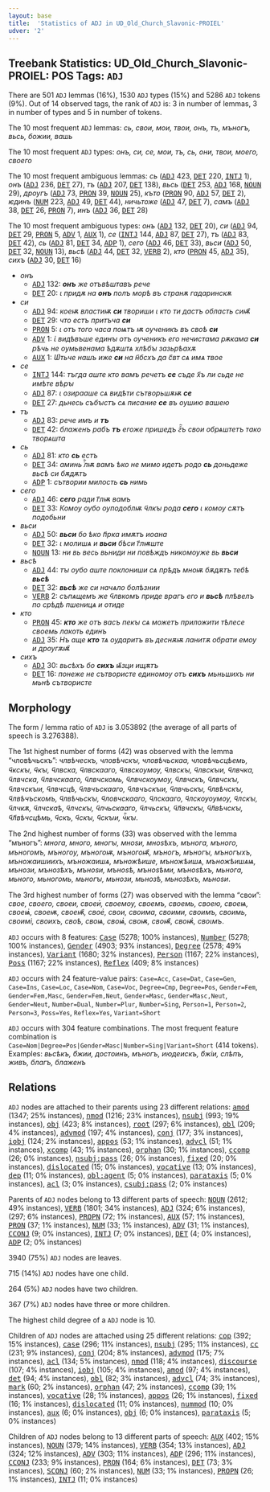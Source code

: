 ```yaml
---
layout: base
title:  'Statistics of ADJ in UD_Old_Church_Slavonic-PROIEL'
udver: '2'
---
```


## Treebank Statistics: UD_Old_Church_Slavonic-PROIEL: POS Tags: `ADJ`

There are 501 `ADJ` lemmas (16%), 1530 `ADJ` types (15%) and 5286 `ADJ` tokens (9%).
Out of 14 observed tags, the rank of `ADJ` is: 3 in number of lemmas, 3 in number of types and 5 in number of tokens.

The 10 most frequent `ADJ` lemmas: <em>сь, свои, мои, твои, онъ, тъ, мъногъ, вьсь, божии, вашь</em>

The 10 most frequent `ADJ` types:  <em>онъ, си, се, мои, тъ, сь, они, твои, моего, своего</em>

The 10 most frequent ambiguous lemmas: <em>сь</em> (<tt><a href="cu_proiel-pos-ADJ.html">ADJ</a></tt> 423, <tt><a href="cu_proiel-pos-DET.html">DET</a></tt> 220, <tt><a href="cu_proiel-pos-INTJ.html">INTJ</a></tt> 1), <em>онъ</em> (<tt><a href="cu_proiel-pos-ADJ.html">ADJ</a></tt> 236, <tt><a href="cu_proiel-pos-DET.html">DET</a></tt> 27), <em>тъ</em> (<tt><a href="cu_proiel-pos-ADJ.html">ADJ</a></tt> 207, <tt><a href="cu_proiel-pos-DET.html">DET</a></tt> 138), <em>вьсь</em> (<tt><a href="cu_proiel-pos-DET.html">DET</a></tt> 253, <tt><a href="cu_proiel-pos-ADJ.html">ADJ</a></tt> 168, <tt><a href="cu_proiel-pos-NOUN.html">NOUN</a></tt> 29), <em>дроугъ</em> (<tt><a href="cu_proiel-pos-ADJ.html">ADJ</a></tt> 73, <tt><a href="cu_proiel-pos-PRON.html">PRON</a></tt> 39, <tt><a href="cu_proiel-pos-NOUN.html">NOUN</a></tt> 25), <em>къто</em> (<tt><a href="cu_proiel-pos-PRON.html">PRON</a></tt> 90, <tt><a href="cu_proiel-pos-ADJ.html">ADJ</a></tt> 57, <tt><a href="cu_proiel-pos-DET.html">DET</a></tt> 2), <em>ѥдинъ</em> (<tt><a href="cu_proiel-pos-NUM.html">NUM</a></tt> 223, <tt><a href="cu_proiel-pos-ADJ.html">ADJ</a></tt> 49, <tt><a href="cu_proiel-pos-DET.html">DET</a></tt> 44), <em>ничьтоже</em> (<tt><a href="cu_proiel-pos-ADJ.html">ADJ</a></tt> 47, <tt><a href="cu_proiel-pos-DET.html">DET</a></tt> 7), <em>самъ</em> (<tt><a href="cu_proiel-pos-ADJ.html">ADJ</a></tt> 38, <tt><a href="cu_proiel-pos-DET.html">DET</a></tt> 26, <tt><a href="cu_proiel-pos-PRON.html">PRON</a></tt> 7), <em>инъ</em> (<tt><a href="cu_proiel-pos-ADJ.html">ADJ</a></tt> 36, <tt><a href="cu_proiel-pos-DET.html">DET</a></tt> 28)

The 10 most frequent ambiguous types:  <em>онъ</em> (<tt><a href="cu_proiel-pos-ADJ.html">ADJ</a></tt> 132, <tt><a href="cu_proiel-pos-DET.html">DET</a></tt> 20), <em>си</em> (<tt><a href="cu_proiel-pos-ADJ.html">ADJ</a></tt> 94, <tt><a href="cu_proiel-pos-DET.html">DET</a></tt> 29, <tt><a href="cu_proiel-pos-PRON.html">PRON</a></tt> 5, <tt><a href="cu_proiel-pos-ADV.html">ADV</a></tt> 1, <tt><a href="cu_proiel-pos-AUX.html">AUX</a></tt> 1), <em>се</em> (<tt><a href="cu_proiel-pos-INTJ.html">INTJ</a></tt> 144, <tt><a href="cu_proiel-pos-ADJ.html">ADJ</a></tt> 87, <tt><a href="cu_proiel-pos-DET.html">DET</a></tt> 27), <em>тъ</em> (<tt><a href="cu_proiel-pos-ADJ.html">ADJ</a></tt> 83, <tt><a href="cu_proiel-pos-DET.html">DET</a></tt> 42), <em>сь</em> (<tt><a href="cu_proiel-pos-ADJ.html">ADJ</a></tt> 81, <tt><a href="cu_proiel-pos-DET.html">DET</a></tt> 34, <tt><a href="cu_proiel-pos-ADP.html">ADP</a></tt> 1), <em>сего</em> (<tt><a href="cu_proiel-pos-ADJ.html">ADJ</a></tt> 46, <tt><a href="cu_proiel-pos-DET.html">DET</a></tt> 33), <em>вьси</em> (<tt><a href="cu_proiel-pos-ADJ.html">ADJ</a></tt> 50, <tt><a href="cu_proiel-pos-DET.html">DET</a></tt> 32, <tt><a href="cu_proiel-pos-NOUN.html">NOUN</a></tt> 13), <em>вьсѣ</em> (<tt><a href="cu_proiel-pos-ADJ.html">ADJ</a></tt> 44, <tt><a href="cu_proiel-pos-DET.html">DET</a></tt> 32, <tt><a href="cu_proiel-pos-VERB.html">VERB</a></tt> 2), <em>кто</em> (<tt><a href="cu_proiel-pos-PRON.html">PRON</a></tt> 45, <tt><a href="cu_proiel-pos-ADJ.html">ADJ</a></tt> 35), <em>сихъ</em> (<tt><a href="cu_proiel-pos-ADJ.html">ADJ</a></tt> 30, <tt><a href="cu_proiel-pos-DET.html">DET</a></tt> 16)


* <em>онъ</em>
  * <tt><a href="cu_proiel-pos-ADJ.html">ADJ</a></tt> 132: <em><b>онъ</b> же отъвѣштавъ рече</em>
  * <tt><a href="cu_proiel-pos-DET.html">DET</a></tt> 20: <em>ꙇ придѫ на <b>онъ</b> полъ морѣ въ странѫ гадаринскѫ</em>
* <em>си</em>
  * <tt><a href="cu_proiel-pos-ADJ.html">ADJ</a></tt> 94: <em>коеѭ властиѭ <b>си</b> твориши ꙇ кто ти дастъ область сиѭ҄</em>
  * <tt><a href="cu_proiel-pos-DET.html">DET</a></tt> 29: <em>что естъ притъча <b>си</b></em>
  * <tt><a href="cu_proiel-pos-PRON.html">PRON</a></tt> 5: <em>ꙇ отъ того часа поѩтъ ѭ оученикъ въ своѣ <b>си</b></em>
  * <tt><a href="cu_proiel-pos-ADV.html">ADV</a></tt> 1: <em>ꙇ҅ видѣвъше единꙑ отъ оученикъ его нечистама рѫкама <b>си</b> рѣчь не оумьвенама ѣдѫштѧ хлѣбꙑ зазьрѣахѫ</em>
  * <tt><a href="cu_proiel-pos-AUX.html">AUX</a></tt> 1: <em>Ѡ҅тьче нашъ иже <b>си</b> на н҃бсхъ да с҃вт сѧ имѧ твое</em>
* <em>се</em>
  * <tt><a href="cu_proiel-pos-INTJ.html">INTJ</a></tt> 144: <em>тъгда аште кто вамъ речетъ <b>се</b> съде х҃ъ ли сьде не имѣте вѣрꙑ</em>
  * <tt><a href="cu_proiel-pos-ADJ.html">ADJ</a></tt> 87: <em>ꙇ озирааше сѧ видѣти сътворьшѫѭ <b>се</b></em>
  * <tt><a href="cu_proiel-pos-DET.html">DET</a></tt> 27: <em>дьнесь събꙑстъ сѧ писание <b>се</b> въ оушию вашею</em>
* <em>тъ</em>
  * <tt><a href="cu_proiel-pos-ADJ.html">ADJ</a></tt> 83: <em>рече имъ и <b>тъ</b></em>
  * <tt><a href="cu_proiel-pos-DET.html">DET</a></tt> 42: <em>блаженъ рабъ <b>тъ</b> егоже пришедъ гⷩ҇ъ свои обрѧштетъ тако творѧшта</em>
* <em>сь</em>
  * <tt><a href="cu_proiel-pos-ADJ.html">ADJ</a></tt> 81: <em>кто <b>сь</b> естъ</em>
  * <tt><a href="cu_proiel-pos-DET.html">DET</a></tt> 34: <em>аминь ⷢ҇лѭ вамъ ѣко не мимо идетъ родо <b>сь</b> доньдеже вьсѣ си бѫдѫтъ</em>
  * <tt><a href="cu_proiel-pos-ADP.html">ADP</a></tt> 1: <em>сътвории милость <b>сь</b> нимь</em>
* <em>сего</em>
  * <tt><a href="cu_proiel-pos-ADJ.html">ADJ</a></tt> 46: <em><b>сего</b> ради г҃лѭ вамъ</em>
  * <tt><a href="cu_proiel-pos-DET.html">DET</a></tt> 33: <em>Комоу оубо оуподоблѭ ч҃лкꙑ рода <b>сего</b> ꙇ комоу сѫтъ подобьни</em>
* <em>вьси</em>
  * <tt><a href="cu_proiel-pos-ADJ.html">ADJ</a></tt> 50: <em><b>вьси</b> бо ѣко п҃рка имѫтъ иоана</em>
  * <tt><a href="cu_proiel-pos-DET.html">DET</a></tt> 32: <em>ꙇ молишѧ и <b>вьси</b> бѣси г҃лѭште</em>
  * <tt><a href="cu_proiel-pos-NOUN.html">NOUN</a></tt> 13: <em>ни вь весь вьниди ни повѣждъ никомоуже вь <b>вьси</b></em>
* <em>вьсѣ</em>
  * <tt><a href="cu_proiel-pos-ADJ.html">ADJ</a></tt> 44: <em>тꙑ оубо аште поклониши сѧ прѣдъ мноѭ бѫдѫтъ тебѣ <b>вьсѣ</b></em>
  * <tt><a href="cu_proiel-pos-DET.html">DET</a></tt> 32: <em><b>вьсѣ</b> же си начѧло болѣзнии</em>
  * <tt><a href="cu_proiel-pos-VERB.html">VERB</a></tt> 2: <em>съпѧщемъ же ч҃лвкомъ приде врагъ его и <b>вьсѣ</b> плѣвелъ по срѣдѣ пшеницѧ и отиде</em>
* <em>кто</em>
  * <tt><a href="cu_proiel-pos-PRON.html">PRON</a></tt> 45: <em><b>кто</b> же отъ васъ пекꙑ сѧ можетъ приложити тѣлесе своемь лакоть единъ</em>
  * <tt><a href="cu_proiel-pos-ADJ.html">ADJ</a></tt> 35: <em>Нъ аще <b>кто</b> тѧ оударитъ въ деснѫѭ ланитѫ обрати емоу и дроугѫѭ҄</em>
* <em>сихъ</em>
  * <tt><a href="cu_proiel-pos-ADJ.html">ADJ</a></tt> 30: <em>вьсѣхъ бо <b>сихъ</b> ѩ҃зци ищѫтъ</em>
  * <tt><a href="cu_proiel-pos-DET.html">DET</a></tt> 16: <em>понеже не сътвористе единомоу отъ <b>сихъ</b> мьньшихъ ни мьнѣ сътвористе</em>

## Morphology

The form / lemma ratio of `ADJ` is 3.053892 (the average of all parts of speech is 3.276388).

The 1st highest number of forms (42) was observed with the lemma “чловѣчьскъ”: <em>члвѣческъ, чловѣчскꙑ, чловѣчьскаа, чловѣчьсцѣемь, ч҃кскꙑ, ч҃кꙑ, ч҃лвска, ч҃лвскааго, ч҃лвскоумоу, ч҃лвскꙑ, ч҃лвскꙑи, ч҃лвчка, ч҃лвчска, ч҃лвчскааго, ч҃лвчскомь, ч҃лвчскоумоу, ч҃лвчскъ, ч҃лвчскꙑ, ч҃лвчскꙑи, ч҃лвчсцѣ, ч҃лвчъскааго, ч҃лвчъскꙑи, ч҃лвчьскꙑ, ч҃лвѣчскꙑ, ч҃лвѣчъскомъ, ч҃лвѣчьскꙑ, ч҃ловчскааго, ч҃лскааго, ч҃лскоуоумоу, ч҃лскꙑ, ч҃лчкѫ, ч҃лчскаѣ, ч҃лчскꙑ, ч҃лчьскааго, ч҃лчьскꙑ, ч҃л҃вчскꙑ, ч҃л҃вѣчскꙑ, ч҃л҃вѣчсцѣмь, ч҃скъ, ч҃скꙑ, ч҃скꙑи, чⷭ҇кꙑ</em>.

The 2nd highest number of forms (33) was observed with the lemma “мъногъ”: <em>многа, много, многꙑ, мноѕи, мноѕѣхъ, мънога, мъного, мъногомъ, мъногоу, мъногоѭ, мъногоѭ҄, мъногъ, мъногꙑ, мъногꙑхъ, мъножаишиихъ, мъножаишѧ, мъножѣише, мъножѣишѧ, мъножѣишѧѩ, мънози, мънозѣхъ, мъноѕи, мъноѕѣ, мъноѕѣми, мъноѕѣхъ, мьнога, мьного, мьногомь, мьногꙑ, мьнози, мьнозѣ, мьнозѣхъ, мьноѕи</em>.

The 3rd highest number of forms (27) was observed with the lemma “свои”: <em>свое, своего, своеи, своеи҅, своемоу, своемъ, своемь, своею, своеѩ, своеѩ҅, своеѭ, своеѭ҄, свое҅, свои, своима, своими, своимъ, своимь, своимі, своихъ, своѣ, своѩ, своѩ҅, своѭ, своѭ҄, своѭ҅, своꙇмъ</em>.

`ADJ` occurs with 8 features: <tt><a href="cu_proiel-feat-Case.html">Case</a></tt> (5278; 100% instances), <tt><a href="cu_proiel-feat-Number.html">Number</a></tt> (5278; 100% instances), <tt><a href="cu_proiel-feat-Gender.html">Gender</a></tt> (4903; 93% instances), <tt><a href="cu_proiel-feat-Degree.html">Degree</a></tt> (2578; 49% instances), <tt><a href="cu_proiel-feat-Variant.html">Variant</a></tt> (1680; 32% instances), <tt><a href="cu_proiel-feat-Person.html">Person</a></tt> (1167; 22% instances), <tt><a href="cu_proiel-feat-Poss.html">Poss</a></tt> (1167; 22% instances), <tt><a href="cu_proiel-feat-Reflex.html">Reflex</a></tt> (409; 8% instances)

`ADJ` occurs with 24 feature-value pairs: `Case=Acc`, `Case=Dat`, `Case=Gen`, `Case=Ins`, `Case=Loc`, `Case=Nom`, `Case=Voc`, `Degree=Cmp`, `Degree=Pos`, `Gender=Fem`, `Gender=Fem,Masc`, `Gender=Fem,Neut`, `Gender=Masc`, `Gender=Masc,Neut`, `Gender=Neut`, `Number=Dual`, `Number=Plur`, `Number=Sing`, `Person=1`, `Person=2`, `Person=3`, `Poss=Yes`, `Reflex=Yes`, `Variant=Short`

`ADJ` occurs with 304 feature combinations.
The most frequent feature combination is `Case=Nom|Degree=Pos|Gender=Masc|Number=Sing|Variant=Short` (414 tokens).
Examples: <em>вьсѣкъ, б҃жии, достоинъ, мъногъ, июдеискъ, б҃жіи, слѣпъ, живъ, благъ, блаженъ</em>


## Relations

`ADJ` nodes are attached to their parents using 23 different relations: <tt><a href="cu_proiel-dep-amod.html">amod</a></tt> (1347; 25% instances), <tt><a href="cu_proiel-dep-nmod.html">nmod</a></tt> (1216; 23% instances), <tt><a href="cu_proiel-dep-nsubj.html">nsubj</a></tt> (993; 19% instances), <tt><a href="cu_proiel-dep-obj.html">obj</a></tt> (423; 8% instances), <tt><a href="cu_proiel-dep-root.html">root</a></tt> (297; 6% instances), <tt><a href="cu_proiel-dep-obl.html">obl</a></tt> (209; 4% instances), <tt><a href="cu_proiel-dep-advmod.html">advmod</a></tt> (197; 4% instances), <tt><a href="cu_proiel-dep-conj.html">conj</a></tt> (177; 3% instances), <tt><a href="cu_proiel-dep-iobj.html">iobj</a></tt> (124; 2% instances), <tt><a href="cu_proiel-dep-appos.html">appos</a></tt> (53; 1% instances), <tt><a href="cu_proiel-dep-advcl.html">advcl</a></tt> (51; 1% instances), <tt><a href="cu_proiel-dep-xcomp.html">xcomp</a></tt> (43; 1% instances), <tt><a href="cu_proiel-dep-orphan.html">orphan</a></tt> (30; 1% instances), <tt><a href="cu_proiel-dep-ccomp.html">ccomp</a></tt> (26; 0% instances), <tt><a href="cu_proiel-dep-nsubj-pass.html">nsubj:pass</a></tt> (26; 0% instances), <tt><a href="cu_proiel-dep-fixed.html">fixed</a></tt> (20; 0% instances), <tt><a href="cu_proiel-dep-dislocated.html">dislocated</a></tt> (15; 0% instances), <tt><a href="cu_proiel-dep-vocative.html">vocative</a></tt> (13; 0% instances), <tt><a href="cu_proiel-dep-dep.html">dep</a></tt> (11; 0% instances), <tt><a href="cu_proiel-dep-obl-agent.html">obl:agent</a></tt> (5; 0% instances), <tt><a href="cu_proiel-dep-parataxis.html">parataxis</a></tt> (5; 0% instances), <tt><a href="cu_proiel-dep-acl.html">acl</a></tt> (3; 0% instances), <tt><a href="cu_proiel-dep-csubj-pass.html">csubj:pass</a></tt> (2; 0% instances)

Parents of `ADJ` nodes belong to 13 different parts of speech: <tt><a href="cu_proiel-pos-NOUN.html">NOUN</a></tt> (2612; 49% instances), <tt><a href="cu_proiel-pos-VERB.html">VERB</a></tt> (1801; 34% instances), <tt><a href="cu_proiel-pos-ADJ.html">ADJ</a></tt> (324; 6% instances),  (297; 6% instances), <tt><a href="cu_proiel-pos-PROPN.html">PROPN</a></tt> (72; 1% instances), <tt><a href="cu_proiel-pos-AUX.html">AUX</a></tt> (57; 1% instances), <tt><a href="cu_proiel-pos-PRON.html">PRON</a></tt> (37; 1% instances), <tt><a href="cu_proiel-pos-NUM.html">NUM</a></tt> (33; 1% instances), <tt><a href="cu_proiel-pos-ADV.html">ADV</a></tt> (31; 1% instances), <tt><a href="cu_proiel-pos-CCONJ.html">CCONJ</a></tt> (9; 0% instances), <tt><a href="cu_proiel-pos-INTJ.html">INTJ</a></tt> (7; 0% instances), <tt><a href="cu_proiel-pos-DET.html">DET</a></tt> (4; 0% instances), <tt><a href="cu_proiel-pos-ADP.html">ADP</a></tt> (2; 0% instances)

3940 (75%) `ADJ` nodes are leaves.

715 (14%) `ADJ` nodes have one child.

264 (5%) `ADJ` nodes have two children.

367 (7%) `ADJ` nodes have three or more children.

The highest child degree of a `ADJ` node is 10.

Children of `ADJ` nodes are attached using 25 different relations: <tt><a href="cu_proiel-dep-cop.html">cop</a></tt> (392; 15% instances), <tt><a href="cu_proiel-dep-case.html">case</a></tt> (296; 11% instances), <tt><a href="cu_proiel-dep-nsubj.html">nsubj</a></tt> (295; 11% instances), <tt><a href="cu_proiel-dep-cc.html">cc</a></tt> (231; 9% instances), <tt><a href="cu_proiel-dep-conj.html">conj</a></tt> (204; 8% instances), <tt><a href="cu_proiel-dep-advmod.html">advmod</a></tt> (175; 7% instances), <tt><a href="cu_proiel-dep-acl.html">acl</a></tt> (134; 5% instances), <tt><a href="cu_proiel-dep-nmod.html">nmod</a></tt> (118; 4% instances), <tt><a href="cu_proiel-dep-discourse.html">discourse</a></tt> (107; 4% instances), <tt><a href="cu_proiel-dep-iobj.html">iobj</a></tt> (105; 4% instances), <tt><a href="cu_proiel-dep-amod.html">amod</a></tt> (97; 4% instances), <tt><a href="cu_proiel-dep-det.html">det</a></tt> (94; 4% instances), <tt><a href="cu_proiel-dep-obl.html">obl</a></tt> (82; 3% instances), <tt><a href="cu_proiel-dep-advcl.html">advcl</a></tt> (74; 3% instances), <tt><a href="cu_proiel-dep-mark.html">mark</a></tt> (60; 2% instances), <tt><a href="cu_proiel-dep-orphan.html">orphan</a></tt> (47; 2% instances), <tt><a href="cu_proiel-dep-ccomp.html">ccomp</a></tt> (39; 1% instances), <tt><a href="cu_proiel-dep-vocative.html">vocative</a></tt> (28; 1% instances), <tt><a href="cu_proiel-dep-appos.html">appos</a></tt> (26; 1% instances), <tt><a href="cu_proiel-dep-fixed.html">fixed</a></tt> (16; 1% instances), <tt><a href="cu_proiel-dep-dislocated.html">dislocated</a></tt> (11; 0% instances), <tt><a href="cu_proiel-dep-nummod.html">nummod</a></tt> (10; 0% instances), <tt><a href="cu_proiel-dep-aux.html">aux</a></tt> (6; 0% instances), <tt><a href="cu_proiel-dep-obj.html">obj</a></tt> (6; 0% instances), <tt><a href="cu_proiel-dep-parataxis.html">parataxis</a></tt> (5; 0% instances)

Children of `ADJ` nodes belong to 13 different parts of speech: <tt><a href="cu_proiel-pos-AUX.html">AUX</a></tt> (402; 15% instances), <tt><a href="cu_proiel-pos-NOUN.html">NOUN</a></tt> (379; 14% instances), <tt><a href="cu_proiel-pos-VERB.html">VERB</a></tt> (354; 13% instances), <tt><a href="cu_proiel-pos-ADJ.html">ADJ</a></tt> (324; 12% instances), <tt><a href="cu_proiel-pos-ADV.html">ADV</a></tt> (303; 11% instances), <tt><a href="cu_proiel-pos-ADP.html">ADP</a></tt> (296; 11% instances), <tt><a href="cu_proiel-pos-CCONJ.html">CCONJ</a></tt> (233; 9% instances), <tt><a href="cu_proiel-pos-PRON.html">PRON</a></tt> (164; 6% instances), <tt><a href="cu_proiel-pos-DET.html">DET</a></tt> (73; 3% instances), <tt><a href="cu_proiel-pos-SCONJ.html">SCONJ</a></tt> (60; 2% instances), <tt><a href="cu_proiel-pos-NUM.html">NUM</a></tt> (33; 1% instances), <tt><a href="cu_proiel-pos-PROPN.html">PROPN</a></tt> (26; 1% instances), <tt><a href="cu_proiel-pos-INTJ.html">INTJ</a></tt> (11; 0% instances)

